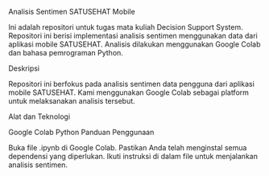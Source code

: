 Analisis Sentimen SATUSEHAT Mobile

Ini adalah repositori untuk tugas mata kuliah Decision Support System. Repositori ini berisi implementasi analisis sentimen menggunakan data dari aplikasi mobile SATUSEHAT. Analisis dilakukan menggunakan Google Colab dan bahasa pemrograman Python.

Deskripsi

Repositori ini berfokus pada analisis sentimen data pengguna dari aplikasi mobile SATUSEHAT. Kami menggunakan Google Colab sebagai platform untuk melaksanakan analisis tersebut.

Alat dan Teknologi

Google Colab
Python
Panduan Penggunaan

Buka file .ipynb di Google Colab.
Pastikan Anda telah menginstal semua dependensi yang diperlukan.
Ikuti instruksi di dalam file untuk menjalankan analisis sentimen.
